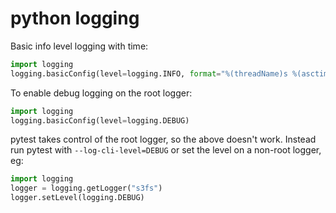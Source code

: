 # python logging

Basic info level logging with time:

```python
import logging
logging.basicConfig(level=logging.INFO, format="%(threadName)s %(asctime)s %(levelname)s %(message)s")
```

To enable debug logging on the root logger:

```python
import logging
logging.basicConfig(level=logging.DEBUG)
```

pytest takes control of the root logger, so the above doesn't work. Instead run pytest with `--log-cli-level=DEBUG` or set the level on a non-root logger, eg:

```python
import logging
logger = logging.getLogger("s3fs")
logger.setLevel(logging.DEBUG)
```
